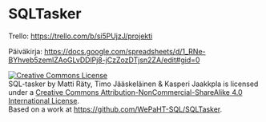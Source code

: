 # SQLTasker

Trello: https://trello.com/b/si5PUjzJ/projekti

Päiväkirja: https://docs.google.com/spreadsheets/d/1_RNe-BYhveb5zemlZAoGLvDDlPj8-jCzZozDTjsn2ZA/edit#gid=0

<a rel="license" href="http://creativecommons.org/licenses/by-nc-sa/4.0/"><img alt="Creative Commons License" style="border-width:0" src="https://i.creativecommons.org/l/by-nc-sa/4.0/88x31.png" /></a><br /><span xmlns:dct="http://purl.org/dc/terms/" property="dct:title">SQL-tasker</span> by <span xmlns:cc="http://creativecommons.org/ns#" property="cc:attributionName">Matti Räty, Timo Jääskeläinen & Kasperi Jaakkpla</span> is licensed under a <a rel="license" href="http://creativecommons.org/licenses/by-nc-sa/4.0/">Creative Commons Attribution-NonCommercial-ShareAlike 4.0 International License</a>.<br />Based on a work at <a xmlns:dct="http://purl.org/dc/terms/" href="https://github.com/WePaHT-SQL/SQLTasker" rel="dct:source">https://github.com/WePaHT-SQL/SQLTasker</a>.
